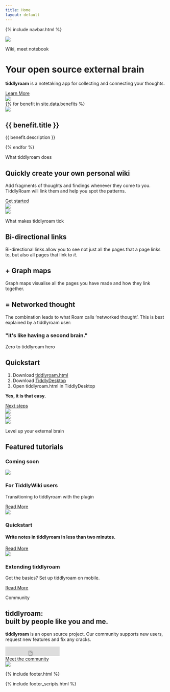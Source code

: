 ```yaml
---
title: Home
layout: default
---
```


{% include navbar.html %}

<div id="top"></div>

<div class="wrapper">
<div class="header">
<div class="container header-container">
<div class="col-lg-8 header-img-section">
<img src="{{ "assets/images/showcase.png" | relative_url }}">
</div>
<div class="col-lg-4 offset-lg-1 header-title-section">
<p class="header-subtitle">Wiki, meet notebook</p>
<h1 class="header-title">Your open source external brain</h1>
<p class="header-title-text"><b>tiddlyroam</b> is a notetaking app for collecting and connecting your thoughts.</p>
<div class="learn-more-btn-section">
<a class="nav-link learn-more-btn" href="#about">Learn More</a>
</div>
</div>
</div>
</div>

<div class="strategy-section">
<div class="strategy-section-bg-graphics-section">
<img src="assets/images/network-side-image.png">
</div>
<div class="container strategy-container">
{% for benefit in site.data.benefits %}
<div class="col-lg-4 col-md-6 col-xs-8 offset-xs-2 strategy-card-section">
<div class="strategy-card">
<div class="strategy-card-icon-section">
<img src="assets/images/{{ benefit.image }}">
</div>
<h2>{{ benefit.title }}</h2>
<p>{{ benefit.description }}</p>
</div>
</div>
{% endfor %}
</div>
</div>

<div id="about"></div>

<div class="contact-section">
<div class="container contact-container">
<div class="col-md-6 contact-title-section">
<p class="contact-subtitle">What tiddlyroam does</p>
<h2 class="contact-title">Quickly create your own personal wiki</h2>
<p class="contact-text">
Add fragments of thoughts and findings whenever they come to you. TiddlyRoam will link them and help you spot the patterns.</p>
<div class="learn-more-btn-section">
<a class="nav-link learn-more-btn btn-invert" href="#quickstart">Get started</a>
</div>
</div>
<div class="col-md-6 contact-header-img">
<img src="assets/images/bookcase.png">
</div>
</div>
</div>

<div id="features"></div>

<div class="contact-section">
<div class="container contact-container">
<div class="col-md-6 contact-header-img">
<img src="assets/images/network.png">
</div>
<div class="col-md-6 contact-title-section">
<p class="contact-subtitle">What makes tiddlyroam tick</p>
<h2 class="contact-title">Bi-directional links</h2>
<p class="contact-text">
Bi-directional links allow you to see not just all the pages that a page links to, but also all pages that link to <i>it</i>.

</p>
<h2 class="contact-title">+ Graph maps</h2>
<p class="contact-text">
Graph maps visualise all the pages you have made and how they link together.</p>
<h2 class="contact-title">= Networked thought</h2>
<p class="contact-text">
The combination leads to what Roam calls ‘networked thought’. This is best explained by a tiddlyroam user:</p>
<h3 class="quote">"it's like having a second brain."</h3>
</div>
</div>
</div>

<div id="quickstart"></div>

<div class="services-sales-section">
<div class="container services-container">

<div class="col-lg-5 offset-lg-1 services-title-section">
<p class="services-subtitle">Zero to tiddlyroam hero</p>
<h2 class="services-title">Quickstart</h2>
<p class="services-text">
<ol>
<li>Download <a href = "https://github.com/joekroese/tiddlyroam/releases/download/v1.1/tiddlyroam.html">tiddlyroam.html</a></li>
<li>Download <a href = "https://github.com/Jermolene/TiddlyDesktop/releases">TiddlyDesktop</a></li>
<li>Open tiddlyroam.html in TiddlyDesktop</li>
</ol>
<p><b>Yes, it is that easy.</b></p>
</p>
<div class="learn-more-btn-section">
<a class="nav-link learn-more-btn" href="#tutorials">Next steps</a>
</div>
</div>
<div class="col-lg-6 services-header-img-section padding-0">
<img src="assets/images/quickstart.png">
</div>
</div>
</div>

<!-- <div id="clients"></div>
<div class="clients-section">
<div class="container clients-container">
<div class="clients-title-section">
<p class="clients-subtitle">All sorts of good folk use <b>tiddlyroam</b></p>
<h2 class="clients-title">User Showcase</h2>
</div>
<div class="clients-slider">
<div class="owl-carousel owl-theme clients-slider-section">
{% for user in site.data.users %}
<div class="item client-logo-section">
<img src="assets/images/{{ user.image }}">
</div>
{% endfor %}
</div>
</div>
</div>
</div> -->

<div id="tutorials"></div>

<div class="blog-section">
<div class="blog-section-right-bg">
<img src="assets/images/blog-section-right-bg.png">
</div>
<div class="blog-section-left-bg">
<img src="assets/images/blog-section-left-bg.png">
</div>
<div class="container blog-container">
<div class="blog-title-section">
<p class="blog-subtitle">Level up your external brain</p>
<h2 class="blog-title">Featured tutorials</h2>
<h3 class="blog-subtitle">Coming soon</h3>
</div>
<div class="blog-posts-section">
<div class="col-lg-4 col-md-8 col-xs-10 blog-post-card-container">
<div class="blog-post-card">
<div class="blog-post-icon">
<img src="assets/images/blog-card-1.png">
</div>
<h3 class="blog-post-title">For TiddlyWiki users</h3>
<p class="blog-post-subtitle">Transitioning to tiddlyroam with the plugin</p>
<a class="blog-post-link" href="#tiddlywiki-to-tiddlyroam">Read More</a>
</div>
</div>
<div class="col-lg-4 col-md-8 col-xs-10 blog-post-card-container">
<div class="blog-post-card">
<div class="blog-post-icon mb-4">
<img src="assets/images/blog-card-2.png">
</div>
<h3 class="blog-post-title">Quickstart</h3>
<h4 class="blog-post-subtitle">Write notes in tiddlyroam in less than two minutes.</h4>
<!-- <p class="blog-post-text mb-4">The tiddlyroam approach is built on simplicity.</p> -->
<a class="nav-link learn-more-btn" href="#quickstart">Read More</a>
</div>
</div>
<div class="col-lg-4 col-md-8 col-xs-10 blog-post-card-container">
<div class="blog-post-card">
<div class="blog-post-icon">
<img src="assets/images/head-repair.png">
</div>
<h3 class="blog-post-title">Extending tiddlyroam</h3>
<p class="blog-post-subtitle">Got the basics? Set up tiddlyroam on mobile.</p>
<a class="blog-post-link" href="#extending-tiddlyroam">Read More</a>
</div>
</div>
</div>
</div>
</div>

<div id="community"></div>

<div class="contact-section">
<div class="container contact-container">
<div class="col-md-6 contact-title-section">
<p class="contact-subtitle">Community</p>
<h2 class="contact-title">tiddlyroam:<br>built by people like you and me.</h2>
<p class="contact-text"><b>tiddlyroam</b> is an open source project. Our community supports new users, request new features and fix any cracks.</p>
<div class="learn-more-btn-section">
<iframe src="https://ghbtns.com/github-btn.html?user=joekroese&repo=tiddlyroam&type=star&count=true&size=large" frameborder="0" scrolling="0" width="170" height="30" title="Star joekroese/tiddlyroam on GitHub"></iframe>
</div>
<div class="learn-more-btn-section">
<a class="nav-link learn-more-btn" href="https://github.com/joekroese/tiddlyroam">Meet the community</a>
</div>
</div>
<div class="col-md-6 contact-header-img">
<img src="assets/images/contact-header-img.png">
</div>
</div>
</div>

{% include footer.html %}

{% include footer_scripts.html %}